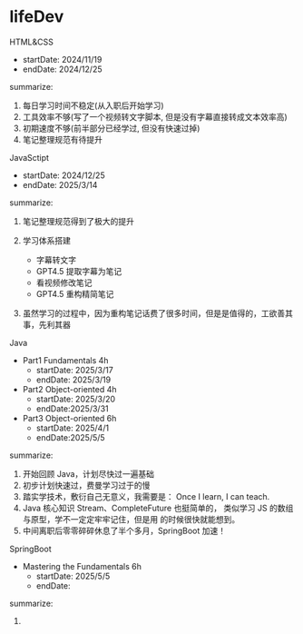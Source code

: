 # lifeDev

HTML&CSS

- startDate: 2024/11/19
- endDate: 2024/12/25

summarize:

1. 每日学习时间不稳定(从入职后开始学习)
2. 工具效率不够(写了一个视频转文字脚本, 但是没有字幕直接转成文本效率高)
3. 初期速度不够(前半部分已经学过, 但没有快速过掉)
4. 笔记整理规范有待提升

JavaSctipt

- startDate: 2024/12/25
- endDate: 2025/3/14

summarize:

1. 笔记整理规范得到了极大的提升
2. 学习体系搭建

   - 字幕转文字
   - GPT4.5 提取字幕为笔记
   - 看视频修改笔记
   - GPT4.5 重构精简笔记

3. 虽然学习的过程中，因为重构笔记话费了很多时间，但是是值得的，工欲善其事，先利其器

Java

- Part1 Fundamentals 4h
  - startDate: 2025/3/17
  - endDate: 2025/3/19
- Part2 Object-oriented 4h
  - startDate: 2025/3/20
  - endDate:2025/3/31
- Part3 Object-oriented 6h
  - startDate: 2025/4/1
  - endDate:2025/5/5

summarize:

1. 开始回顾 Java，计划尽快过一遍基础
2. 初步计划快速过，费曼学习过于的慢
3. 踏实学技术，敷衍自己无意义，我需要是：
   Once I learn, I can teach.
4. Java 核心知识 Stream、CompleteFuture 也挺简单的，
   类似学习 JS 的数组与原型，学不一定定牢牢记住，但是用
   的时候很快就能想到。
5. 中间离职后零零碎碎休息了半个多月，SpringBoot 加速！

SpringBoot

- Mastering the Fundamentals 6h
  - startDate: 2025/5/5
  - endDate:

summarize:

1.
